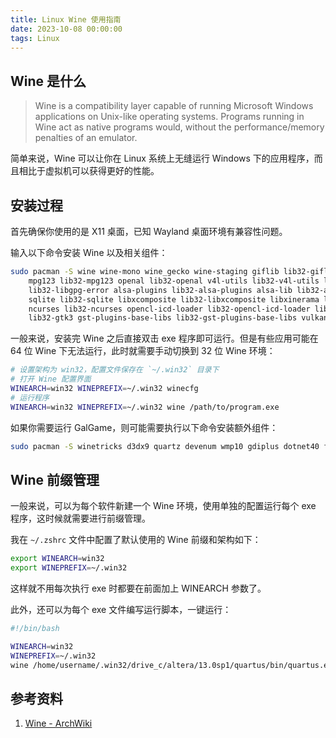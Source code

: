 ```yaml
---
title: Linux Wine 使用指南
date: 2023-10-08 00:00:00
tags: Linux
---
```


## Wine 是什么

> Wine is a compatibility layer capable of running Microsoft Windows applications on Unix-like operating systems. Programs running in Wine act as native programs would, without the performance/memory penalties of an emulator.

简单来说，Wine 可以让你在 Linux 系统上无缝运行 Windows 下的应用程序，而且相比于虚拟机可以获得更好的性能。

## 安装过程

首先确保你使用的是 X11 桌面，已知 Wayland 桌面环境有兼容性问题。

输入以下命令安装 Wine 以及相关组件：

```bash
sudo pacman -S wine wine-mono wine_gecko wine-staging giflib lib32-giflib libpng lib32-libpng libldap lib32-libldap gnutls lib32-gnutls \
    mpg123 lib32-mpg123 openal lib32-openal v4l-utils lib32-v4l-utils libpulse lib32-libpulse libgpg-error \
    lib32-libgpg-error alsa-plugins lib32-alsa-plugins alsa-lib lib32-alsa-lib libjpeg-turbo lib32-libjpeg-turbo \
    sqlite lib32-sqlite libxcomposite lib32-libxcomposite libxinerama lib32-libgcrypt libgcrypt lib32-libxinerama \
    ncurses lib32-ncurses opencl-icd-loader lib32-opencl-icd-loader libxslt lib32-libxslt libva lib32-libva gtk3 \
    lib32-gtk3 gst-plugins-base-libs lib32-gst-plugins-base-libs vulkan-icd-loader lib32-vulkan-icd-loader
```

一般来说，安装完 Wine 之后直接双击 exe 程序即可运行。但是有些应用可能在 64 位 Wine 下无法运行，此时就需要手动切换到 32 位 Wine 环境：

```bash
# 设置架构为 win32，配置文件保存在 `~/.win32` 目录下
# 打开 Wine 配置界面
WINEARCH=win32 WINEPREFIX=~/.win32 winecfg
# 运行程序
WINEARCH=win32 WINEPREFIX=~/.win32 wine /path/to/program.exe
```

如果你需要运行 GalGame，则可能需要执行以下命令安装额外组件：

```bash
sudo pacman -S winetricks d3dx9 quartz devenum wmp10 gdiplus dotnet40 ffdshow cjkfonts
```

## Wine 前缀管理

一般来说，可以为每个软件新建一个 Wine 环境，使用单独的配置运行每个 exe 程序，这时候就需要进行前缀管理。

我在 `~/.zshrc` 文件中配置了默认使用的 Wine 前缀和架构如下：

```bash
export WINEARCH=win32
export WINEPREFIX=~/.win32
```

这样就不用每次执行 exe 时都要在前面加上 WINEARCH 参数了。

此外，还可以为每个 exe 文件编写运行脚本，一键运行：

```bash
#!/bin/bash

WINEARCH=win32
WINEPREFIX=~/.win32
wine /home/username/.win32/drive_c/altera/13.0sp1/quartus/bin/quartus.exe
```

## 参考资料

1. [Wine - ArchWiki](https://wiki.archlinux.org/title/Wine)
